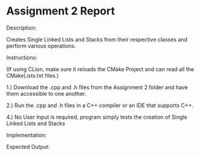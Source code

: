 # Assignment 2 Report

Description: 

Creates Single Linked Lists and Stacks from their respective classes and perform various operations.

Instructions:

(If using CLion, make sure it reloads the CMake Project and can read all the CMakeLists.txt files.)


1.) Download the .cpp and .h files from the Assignment 2 folder and have them accessible to one another.

2.) Run the .cpp and .h files in a C++ compiler or an IDE that supports C++.

4.) No User Input is required, program simply tests the creation of Single Linked Lists and Stacks

Implementation:

Expected Output:
